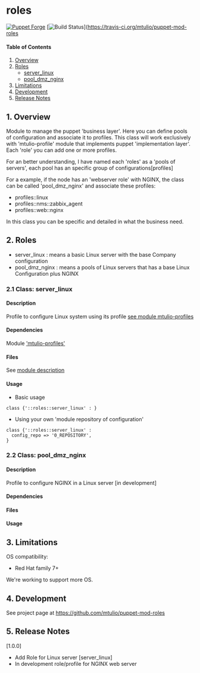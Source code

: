 # roles

[![Puppet Forge](http://img.shields.io/puppetforge/v/mtulio/roles.svg)](https://forge.puppetlabs.com/mtulio/roles)
[![Build Status](https://travis-ci.org/mtulio/puppet-mod-roles.png?branch=master)](https://travis-ci.org/mtulio/puppet-mod-roles

#### Table of Contents

1. [Overview](#1-overview)
2. [Roles](#roles)
	* [server_linux](#21-class-server_linux)
	* [pool_dmz_nginx](#22-class-pool_dmz_nginx)
3. [Limitations](#3-limitations)
4. [Development](#4-development)
5. [Release Notes](#5-release-notes)

## 1. Overview

Module to manage the puppet 'business layer'. Here you can define pools of configuration and associate it to profiles. This class will work exclusively with 'mtulio-profile' module that implements puppet 'implementation layer'. Each 'role' you can add one or more profiles.

For an better understanding, I have named each 'roles' as a 'pools of servers', each pool has an specific group of configurations[profiles]

For a example, if the node has an 'webserver role' with NGINX, the class can be called 'pool_dmz_nginx' and associate these profiles:
* profiles::linux
* profiles::nms::zabbix_agent
* profiles::web::nginx

In this class you can be specific and detailed in what the business need.

## 2. Roles

* server_linux   : means a basic Linux server with the base Company configuration
* pool_dmz_nginx : means a pools of Linux servers that has a base Linux Configuration plus NGINX


### 2.1 Class: server_linux

#### Description

 Profile to configure Linux system using its profile [see module mtulio-profiles](https://forge.puppetlabs.com/mtulio/profiles)

#### Dependencies

 Module ['mtulio-profiles'](https://forge.puppetlabs.com/mtulio/linux)

#### Files

 See [module description](https://forge.puppetlabs.com/mtulio/linux)

#### Usage

* Basic usage
```
class {'::roles::server_linux' : }
```

* Using your own 'module repository of configuration'
```
class {'::roles::server_linux' : 
  config_repo => '0_REPOSITORY',
}
```

### 2.2 Class: pool_dmz_nginx

#### Description

 Profile to configure NGINX in a Linux server [in development]

#### Dependencies
#### Files
#### Usage


## 3. Limitations

OS compatibility: 
* Red Hat family 7+ 

We're working to support more OS.

## 4. Development

See project page at https://github.com/mtulio/puppet-mod-roles

## 5. Release Notes

[1.0.0]
* Add Role for Linux server [server_linux]
* In development role/profile for NGINX web server

